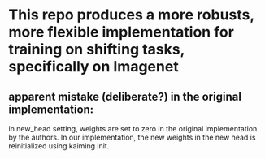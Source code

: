 # This repo produces a more robusts, more flexible implementation for training on shifting tasks, specifically on Imagenet


## apparent mistake (deliberate?) in the original implementation:

in new_head setting, weights are set to zero in the original implementation by the authors. In our implementation, the new weights in the new head is reinitialized using kaiming init.